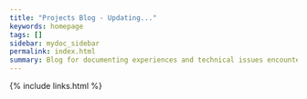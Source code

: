 ```yaml
---
title: "Projects Blog - Updating..."
keywords: homepage
tags: []
sidebar: mydoc_sidebar
permalink: index.html
summary: Blog for documenting experiences and technical issues encountered while undertaking various software development projects.
---
```








{% include links.html %}
